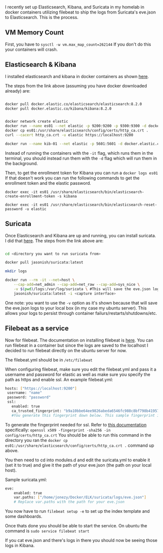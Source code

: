 I recently set up Elasticsearch, Kibana, and Suricata in my homelab in docker containers utilizing filebeat to ship the logs from Suricata's eve.json to Elasticsearch. This is the process.



## VM Memory Count
First, you have to `sysctl -w vm.max_map_count=262144` If you don't do this your containers will crash.

## Elasticsearch & Kibana
I installed elasticsearch and kibana in docker containers as shown [here](https://www.elastic.co/guide/en/elasticsearch/reference/current/docker.html).

The steps from the link above (assuming you have docker downloaded already) are:
```bash

docker pull docker.elastic.co/elasticsearch/elasticsearch:8.2.0
docker pull docker.elastic.co/kibana/kibana:8.2.0


docker network create elastic
docker run --name es01 --net elastic -p 9200:9200 -p 9300:9300 -d docker.elastic.co/elasticsearch/elasticsearch:8.2.0
docker cp es01:/usr/share/elasticsearch/config/certs/http_ca.crt .
curl --cacert http_ca.crt -u elastic https://localhost:9200

docker run --name kib-01 --net elastic -p 5601:5601 -d docker.elastic.co/kibana/kibana:8.2.0
```

Instead of running the containers with the `-it` flag, which runs them in the terminal, you should instead run them with the `-d` flag which will run them in the background.

Then, to get the enrollment token for Kibana you can run a `docker logs es01` If that doesn't work you can run the following commands to get the enrollment token and the elastic password.

`docker exec -it es01 /usr/share/elasticsearch/bin/elasticsearch-create-enrollment-token -s kibana`


`docker exec -it es01 /usr/share/elasticsearch/bin/elasticsearch-reset-password -u elastic`


## Suricata
Once Elasticsearch and Kibana are up and running, you can install suricata. I did that [here](https://github.com/jasonish/docker-suricata).
The steps from the link above are:

```bash

cd <directory you want to run suricata from>

docker pull jasonish/suricata:latest

mkdir logs

docker run --rm -it --net=host \
    --cap-add=net_admin --cap-add=net_raw --cap-add=sys_nice \
    -v $(pwd)/logs:/var/log/suricata \ #This will save the eve.json logs to your local box in your current directory/logs. This ensures that your logs persist outside of the container to survive container restarts/shutdowns/etc.
	jasonish/suricata:latest -i <capture interface>

```

One note: you want to use the `-v` option as it's shown because that will save the eve.json logs to your local box (in my case my ubuntu server). This allows your logs to persist through container failurs/restarts/shutdowns/etc.

## Filebeat as a service
Now for filebeat. The documentation on installing filebeat is [here](https://www.elastic.co/guide/en/beats/filebeat/current/filebeat-installation-configuration.html). You can run filebeat in a container but since the logs are saved to the localhost I decided to run filebeat directly on the ubuntu server for now.

The filebeat.yml should be in `/etc/filebeat`

 When configuring filebeat, make sure you edit the filebeat.yml and pass it a username and password for elastic as well as make sure you specify the path as https and enable ssl. An example filebeat.yml:
 ```bash
 hosts: ["https://localhost:9200"]
  username: "name"
  password: "password"
  ssl:
    enabled: true
    ca_trusted_fingerprint: "b9a10bbe64ee9826abeda6546fc988c8bf798b41957c33d05db736716513dc9c"
    #You generate this fingerprint down below. This sample fingerprint is what elastic provides as an example. You shouldn't post you fingerprint anywhere as a best practice.
 ```

To generate the fingerprint needed for ssl. Refer to [this documentation](https://www.elastic.co/guide/en/elasticsearch/reference/8.0/configuring-stack-security.html#_connect_clients_to_elasticsearch_5) specifically: `openssl x509 -fingerprint -sha256 -in config/certs/http_ca.crt` You should be able to run this command in the directory you ran the `docker cp es01:/usr/share/elasticsearch/config/certs/http_ca.crt .` command up above.


You then need to cd into modules.d and edit the suricata.yml to enable it (set it to true) and give it the path of your eve.json (the path on your local host).

Sample suricata.yml:

```bash
eve:
    enabled: true
    var.paths: ["/home/jonezy/Docker/ELK/suricata/logs/eve.json"]
    # Replace var.paths with the path for your eve.json

```

You now have to run `filebeat setup -e` to set up the index template and some dashboards.

Once thats done you should be able to start the service. On ubuntu the command is `sudo service filebeat start`

If you cat eve.json and there's logs in there you should now be seeing those logs in Kibana.
